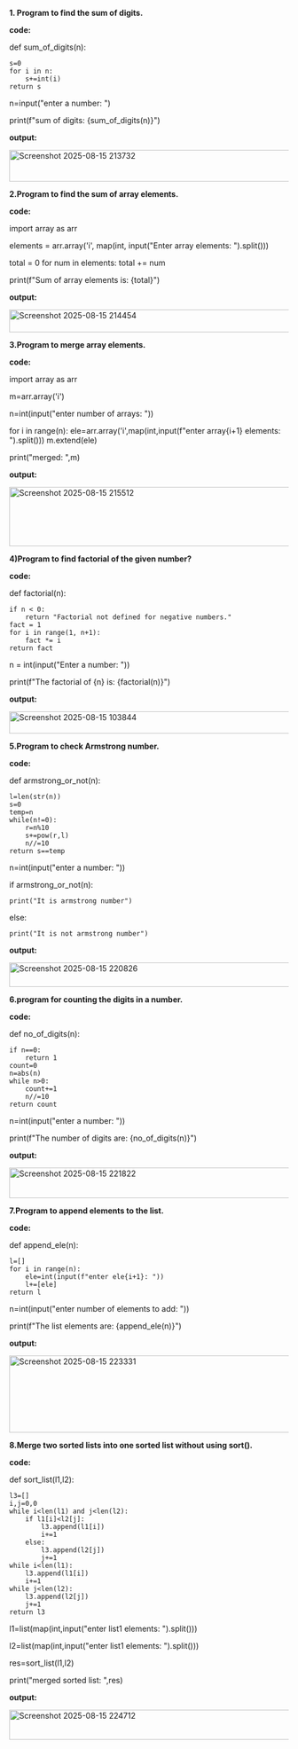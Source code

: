 <b>1. Program to find the sum of digits.</b>

<b>code:</b>

def sum_of_digits(n):

    s=0
    for i in n:
        s+=int(i)
    return s
    
n=input("enter a number: ")

print(f"sum of digits: {sum_of_digits(n)}")

<b>output:</b>

<img width="772" height="57" alt="Screenshot 2025-08-15 213732" src="https://github.com/user-attachments/assets/58445734-94b2-4eff-8db5-437c07f4d0ae" />

<b>2.Program to find the sum of array elements.</b>

<b>code:</b>

import array as arr

elements = arr.array('i', map(int, input("Enter array elements: ").split()))

total = 0
for num in elements:
    total += num

print(f"Sum of array elements is: {total}")

<b>output:</b>

<img width="570" height="41" alt="Screenshot 2025-08-15 214454" src="https://github.com/user-attachments/assets/272c99d2-8260-4033-bfb3-786ceb52ea29" />

<b>3.Program to merge array elements.</b>

<b>code:</b>

import array as arr

m=arr.array('i')

n=int(input("enter number of arrays: "))

for i in range(n):
    ele=arr.array('i',map(int,input(f"enter array{i+1} elements: ").split()))
    m.extend(ele)

print("merged: ",m)

<b>output:</b>

<img width="610" height="107" alt="Screenshot 2025-08-15 215512" src="https://github.com/user-attachments/assets/a25b8391-3f66-4586-8110-2ee217046deb" />

<b>4)Program to find factorial of the given number?</b>

<b>code:</b>

def factorial(n):

    if n < 0:
        return "Factorial not defined for negative numbers."
    fact = 1
    for i in range(1, n+1):
        fact *= i
    return fact

n = int(input("Enter a number: "))

print(f"The factorial of {n} is: {factorial(n)}")

<b>output:</b>

<img width="628" height="40" alt="Screenshot 2025-08-15 103844" src="https://github.com/user-attachments/assets/7fdc2ca4-4951-4b04-aa6a-029b4339521c" />

<b>5.Program to check Armstrong number.</b>

<b>code:</b>

def armstrong_or_not(n):

    l=len(str(n))
    s=0
    temp=n
    while(n!=0):
        r=n%10
        s+=pow(r,l)
        n//=10
    return s==temp
    
n=int(input("enter a number: "))

if armstrong_or_not(n):

    print("It is armstrong number")
else:

    print("It is not armstrong number")


<b>output:</b>

<img width="562" height="44" alt="Screenshot 2025-08-15 220826" src="https://github.com/user-attachments/assets/08b92f06-8c59-4575-b983-d557c1d3143e" />

<b>6.program for counting the digits in a number.</b>

<b>code:</b>

def no_of_digits(n):

    if n==0:
        return 1
    count=0
    n=abs(n)
    while n>0:
        count+=1
        n//=10
    return count
    
n=int(input("enter a number: "))

print(f"The number of digits are: {no_of_digits(n)}")

<b>output:</b>

<img width="703" height="55" alt="Screenshot 2025-08-15 221822" src="https://github.com/user-attachments/assets/d8f78d87-e2f4-4c15-a0e2-149bf6ecbf15" />

<b>7.Program to append elements to the list.</b>

<b>code:</b>

def append_ele(n):

    l=[]
    for i in range(n):
        ele=int(input(f"enter ele{i+1}: "))
        l+=[ele]
    return l
    
n=int(input("enter number of elements to add: "))

print(f"The list elements are: {append_ele(n)}")

<b>output:</b>

<img width="918" height="139" alt="Screenshot 2025-08-15 223331" src="https://github.com/user-attachments/assets/56c87f21-6ef1-4b0a-a92c-b47e47aab1f5" />

<b>8.Merge two sorted lists into one sorted list without using sort().</b>

<b>code: </b>

def sort_list(l1,l2):

    l3=[]
    i,j=0,0
    while i<len(l1) and j<len(l2):
        if l1[i]<l2[j]:
            l3.append(l1[i])
            i+=1
        else:
            l3.append(l2[j])
            j+=1
    while i<len(l1):
        l3.append(l1[i])
        i+=1
    while j<len(l2):
        l3.append(l2[j])
        j+=1
    return l3

l1=list(map(int,input("enter list1 elements: ").split()))

l2=list(map(int,input("enter list1 elements: ").split()))

res=sort_list(l1,l2)

print("merged sorted list: ",res)

<b>output:</b>

<img width="721" height="54" alt="Screenshot 2025-08-15 224712" src="https://github.com/user-attachments/assets/1c2aea4c-476e-40b1-9e2b-5aa6b7368330" />

<b>

